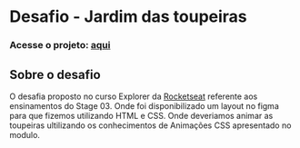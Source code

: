 # Desafio - Jardim das toupeiras


### Acesse o projeto: [aqui]()

## Sobre o desafio
O desafia proposto no curso Explorer da [Rocketseat](https://www.rocketseat.com.br/) referente aos ensinamentos do Stage 03. Onde foi disponibilizado um layout no figma para que fizemos utilizando HTML e CSS. Onde deveriamos animar as toupeiras ultilizando os conhecimentos de Animações CSS apresentado no modulo.